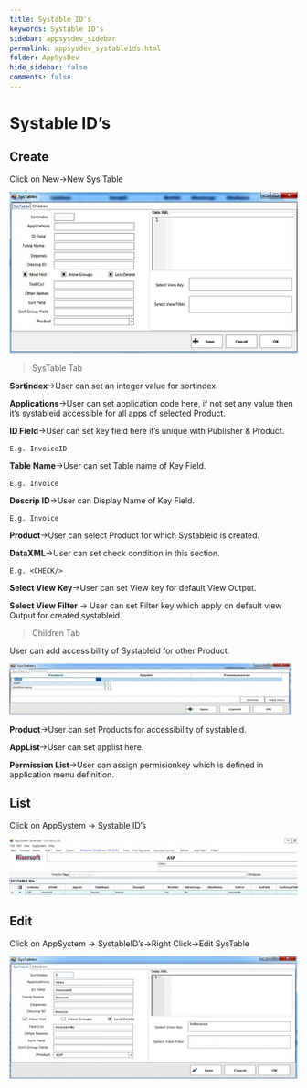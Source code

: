 ```yaml
---
title: Systable ID's
keywords: Systable ID's
sidebar: appsysdev_sidebar
permalink: appsysdev_systableids.html
folder: AppSysDev
hide_sidebar: false
comments: false
---
```



# Systable ID’s

## Create

Click on New->New Sys Table

![](images/image8_8.jpg)

>SysTable Tab

**Sortindex**->User can set an integer value for sortindex.

**Applications**->User can set application code here, if not set any value then it’s systableid accessible for all apps of selected Product.

**ID Field**->User can set key field here it’s unique with Publisher & Product.

    E.g. InvoiceID

**Table Name**->User can set Table name of Key Field.

    E.g. Invoice

**Descrip ID**->User can Display Name of Key Field.

    E.g. Invoice

**Product**->User can select Product for which Systableid is created.

**DataXML**->User can set check condition in this section.

    E.g. <CHECK/>

**Select View Key**->User can set View key for default View Output.

**Select View Filter** -> User can set Filter key which apply on default view Output for created systableid.

>Children Tab

User can add accessibility of Systableid for other Product.

![](images/image8_9.jpg)

**Product**->User can set Products for accessibility of systableid.

**AppList**->User can set applist here.

**Permission List**->User can assign permisionkey which is defined in application menu definition.

## List

Click on AppSystem -> Systable ID’s

![](images/image8_10.jpg)

## Edit

Click on AppSystem -> SystableID’s->Right Click->Edit SysTable

![](images/image8_11.jpg)
